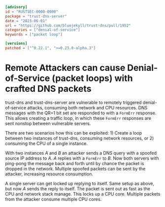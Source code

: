 ```toml
[advisory]
id = "RUSTSEC-0000-0000"
package = "trust-dns-server"
date = "2023-06-01"
url = "https://github.com/bluejekyll/trust-dns/pull/1952"
categories = ["denial-of-service"]
keywords = ["packet loop"]

[versions]
patched = ["^0.22.1", ">=0.23.0-alpha.3"]
```

# Remote Attackers can cause Denial-of-Service (packet loops) with crafted DNS packets

trust-dns and trust-dns-server are vulnerable to remotely triggered denial-of-service attacks, consuming both network and CPU resources.
DNS messages with the QR=1 bit set are responded to with a `FormErr` response.
This allows creating a traffic loop, in which these `FormErr` responses are sent nonstop between vulnerable servers.

There are two scenarios how this can be exploited: 1) Create a loop between two instances of trust-dns, consuming network resources, or 2) consuming the CPU of a single instance.

With two instances *A* and *B* an attacker sends a DNS query with a spoofed source IP address to *A*.
*A* replies with a `FormErr` to *B*.
Now both servers with ping-pong the message back and forth until by chance the packet is dropped in the network.
Multiple spoofed packets can be sent by the attacker, increasing resource consumption.

A single server can get locked up replying to itself.
Same setup as above, but now *A* sends the reply to itself.
The packet is sent out as fast as the CPU and network stack manage.
This locks up a CPU core.
Multiple packets from the attacker consume multiple CPU cores.
